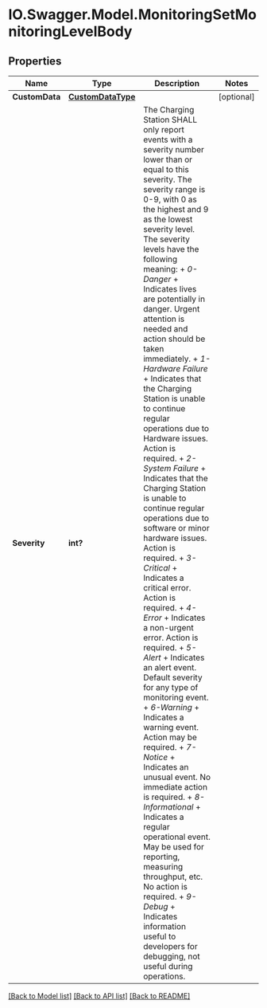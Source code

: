 # IO.Swagger.Model.MonitoringSetMonitoringLevelBody
## Properties

Name | Type | Description | Notes
------------ | ------------- | ------------- | -------------
**CustomData** | [**CustomDataType**](CustomDataType.md) |  | [optional] 
**Severity** | **int?** | The Charging Station SHALL only report events with a severity number lower than or equal to this severity.  The severity range is 0-9, with 0 as the highest and 9 as the lowest severity level.    The severity levels have the following meaning: +  *0-Danger* +  Indicates lives are potentially in danger. Urgent attention is needed and action should be taken immediately. +  *1-Hardware Failure* +  Indicates that the Charging Station is unable to continue regular operations due to Hardware issues. Action is required. +  *2-System Failure* +  Indicates that the Charging Station is unable to continue regular operations due to software or minor hardware issues. Action is required. +  *3-Critical* +  Indicates a critical error. Action is required. +  *4-Error* +  Indicates a non-urgent error. Action is required. +  *5-Alert* +  Indicates an alert event. Default severity for any type of monitoring event.  +  *6-Warning* +  Indicates a warning event. Action may be required. +  *7-Notice* +  Indicates an unusual event. No immediate action is required. +  *8-Informational* +  Indicates a regular operational event. May be used for reporting, measuring throughput, etc. No action is required. +  *9-Debug* +  Indicates information useful to developers for debugging, not useful during operations.       | 

[[Back to Model list]](../README.md#documentation-for-models) [[Back to API list]](../README.md#documentation-for-api-endpoints) [[Back to README]](../README.md)

